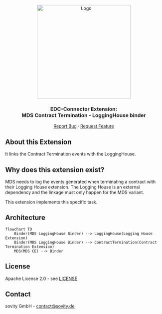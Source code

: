<!-- PROJECT LOGO -->
<br />
<div align="center">
  <a href="https://github.com/sovity/opendataspace">
    <img src="https://raw.githubusercontent.com/sovity/edc-ui/main/src/assets/images/sovity_logo.svg" alt="Logo" width="300">
  </a>

<h3 align="center">EDC-Connector Extension:<br />MDS Contract Termination - LoggingHouse binder</h3>

  <p align="center">
    <a href="https://github.com/sovity/opendataspace/issues/new?template=bug_report.md">Report Bug</a>
    ·
    <a href="https://github.com/sovity/opendataspace/issues/new?template=feature_request.md">Request Feature</a>
  </p>
</div>


## About this Extension

It links the Contract Termination events with the LoggingHouse. 

## Why does this extension exist?

MDS needs to log the events generated when terminating a contract with their Logging House extension.
The Logging House is an external dependency and the linkage must only happen for the MDS variant.

This extension implements this specific task.

## Architecture

```mermaid
flowchart TD
    Binder(MDS LoggingHouse Binder) --> LoggingHouse(Logging House Extension)
    Binder(MDS LoggingHouse Binder) --> ContractTermination(Contract Termination Extension)
    MDS(MDS CE) --> Binder
```

## License

Apache License 2.0 - see [LICENSE](../../LICENSE)

## Contact

sovity GmbH - contact@sovity.de
